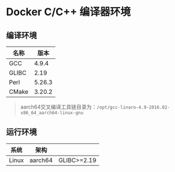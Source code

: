 # Docker C/C++ 编译器环境

## 编译环境

| 名称 | 版本 |
| -- | -- |
| GCC | 4.9.4 |
| GLIBC | 2.19 |
| Perl | 5.26.3 |
| CMake | 3.20.2 |

> aarch64交叉编译工具链目录为：`/opt/gcc-linaro-4.9-2016.02-x86_64_aarch64-linux-gnu`

## 运行环境

| 系统 | 架构 |  |
| -- | -- | -- |
| Linux | aarch64 | GLIBC>=2.19 |

